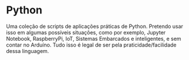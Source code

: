 # Python
Uma coleção de scripts de aplicações práticas de Python. Pretendo usar isso em algumas possíveis situações, como por exemplo, Jupyter Notebook, RaspberryPi, IoT, Sistemas Embarcados e inteligentes, e sem contar no Arduíno. Tudo isso é legal de ser pela praticidade/facilidade dessa linguagem.
